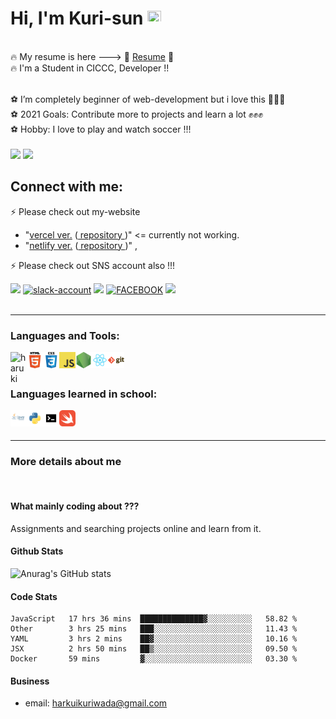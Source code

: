  # Hi, I'm Kuri-sun  <img width="22px" height="22px" src="https://user-images.githubusercontent.com/1303154/88677602-1635ba80-d120-11ea-84d8-d263ba5fc3c0.gif">
 <br/>
 🔥 My resume is here ---> 📄 <a href="https://docs.google.com/document/d/1dpH7ZGRcXgTWkY6UjsrqOUMmWLuCTglBk2pQV3XfX1E/edit?usp=sharing">Resume</a> 📄<br/>
 🔥 I'm a Student in CICCC, Developer !! 
<br/><br/>

⚽️ I’m completely beginner of web-development but i love this 💪💪💪<br/>
⚽️ 2021 Goals: Contribute more to projects and learn a lot ✊✊✊<br/>
⚽️ Hobby: I love to play and watch soccer !!!
<br/><br/>
<img src="https://img.shields.io/github/followers/kuri-sun?label=follwers&style=social"> <a href="https://ciccc.ca/"><img src="https://img.shields.io/badge/student-CICCC-blue"></a>

##  Connect with me: 

⚡️ Please check out my-website 
 - "<a href="https://my-portfolio-withresume.vercel.app/">vercel ver.</a> (<a href="https://github.com/kuri-sun/portfolio-vercel-version"> repository </a>)"  <= currently not working.
 - "<a href="https://kuri-sun-portfolio.netlify.app/">netlify ver.</a> (<a href="https://github.com/kuri-sun/portfolio-netlify-version"> repository </a>)" ,


⚡️ Please check out SNS account also !!!

<a href="https://gitlab.com/kuri-sun"><img src="https://img.shields.io/badge/GitLab-330F63?style=for-the-badge&logo=gitlab&logoColor=white" /></a>
<a href="https://app.slack.com/client/TL7E588KY/D02207UPML0/user_profile/U01THPQ5V9T"><img src="https://img.shields.io/badge/Slack-4A154B?style=for-the-badge&logo=slack&logoColor=white" alt="slack-account" /></a>
<a href="https://www.linkedin.com/in/haruki-kuriwada-97591220b/"><img src="https://img.shields.io/badge/LinkedIn-0077B5?style=for-the-badge&logo=linkedin&logoColor=white" /></a>
<a href="https://www.facebook.com/profile.php?id=100006442410814"><img src="https://img.shields.io/badge/Facebook-1877F2?style=for-the-badge&logo=facebook&logoColor=white" alt="FACEBOOK" /></a>
<a href="https://twitter.com/Haruki15Soccer"><img src="https://img.shields.io/badge/Twitter-1DA1F2?style=for-the-badge&logo=twitter&logoColor=white" /></a>
<br/>
<br/>
<hr />

###  Languages and Tools:

<img align="left" alt="haruki"  width="26px" src="https://cdn.icon-icons.com/icons2/2107/PNG/512/file_type_vscode_icon_130084.png" />
<img align="left"  width="26px" src="https://raw.githubusercontent.com/github/explore/80688e429a7d4ef2fca1e82350fe8e3517d3494d/topics/html/html.png"/>
<img align="left"  width="26px" src="https://raw.githubusercontent.com/github/explore/80688e429a7d4ef2fca1e82350fe8e3517d3494d/topics/css/css.png"/>
<img align="left"  width="26px" src="https://raw.githubusercontent.com/github/explore/80688e429a7d4ef2fca1e82350fe8e3517d3494d/topics/javascript/javascript.png"/>
<img align="left"  width="26px" src="https://raw.githubusercontent.com/github/explore/80688e429a7d4ef2fca1e82350fe8e3517d3494d/topics/nodejs/nodejs.png"/>
<img align="left"  width="26px" src="https://raw.githubusercontent.com/github/explore/80688e429a7d4ef2fca1e82350fe8e3517d3494d/topics/react/react.png"/>
<img align="left"  width="26px" src="https://raw.githubusercontent.com/github/explore/80688e429a7d4ef2fca1e82350fe8e3517d3494d/topics/git/git.png"/>

<br/><br/>

###  Languages learned in school:

<img align="left"  width="26px" src="https://raw.githubusercontent.com/github/explore/80688e429a7d4ef2fca1e82350fe8e3517d3494d/topics/java/java.png"/>
<img align="left"  width="26px" src="https://raw.githubusercontent.com/github/explore/80688e429a7d4ef2fca1e82350fe8e3517d3494d/topics/python/python.png"/>
<img align="left"  width="26px" src="https://raw.githubusercontent.com/github/explore/aca0b3b69ca680013b925338b0cc428190aa42dc/topics/cli/cli.png"/>
<img align="left"  width="26px" src="https://raw.githubusercontent.com/github/explore/80688e429a7d4ef2fca1e82350fe8e3517d3494d/topics/swift/swift.png"/>

<br/><br/>
<hr />

### More details about me

<br/>

#### What mainly coding about ???

Assignments and searching projects online and learn from it.

#### Github Stats
![Anurag's GitHub stats](https://github-readme-stats.vercel.app/api?username=kuri-sun&hide=contribs,prs&theme=tokyonight)

#### Code Stats
<!--START_SECTION:waka-->
```text
JavaScript   17 hrs 36 mins  ██████████████▓░░░░░░░░░░   58.82 % 
Other        3 hrs 25 mins   ███░░░░░░░░░░░░░░░░░░░░░░   11.43 % 
YAML         3 hrs 2 mins    ██▓░░░░░░░░░░░░░░░░░░░░░░   10.16 % 
JSX          2 hrs 50 mins   ██▒░░░░░░░░░░░░░░░░░░░░░░   09.50 % 
Docker       59 mins         ▓░░░░░░░░░░░░░░░░░░░░░░░░   03.30 % 
```
<!--END_SECTION:waka-->

#### Business
 - email: harkuikuriwada@gmail.com
